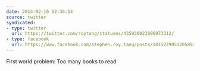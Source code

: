 ```yaml
---
date: 2014-02-16 12:36:54
source: twitter
syndicated:
- type: twitter
  url: https://twitter.com/roytang/statuses/435030023896973312/
- type: facebook
  url: https://www.facebook.com/stephen.roy.tang/posts/10152790512058912
---
```


First world problem: Too many books to read